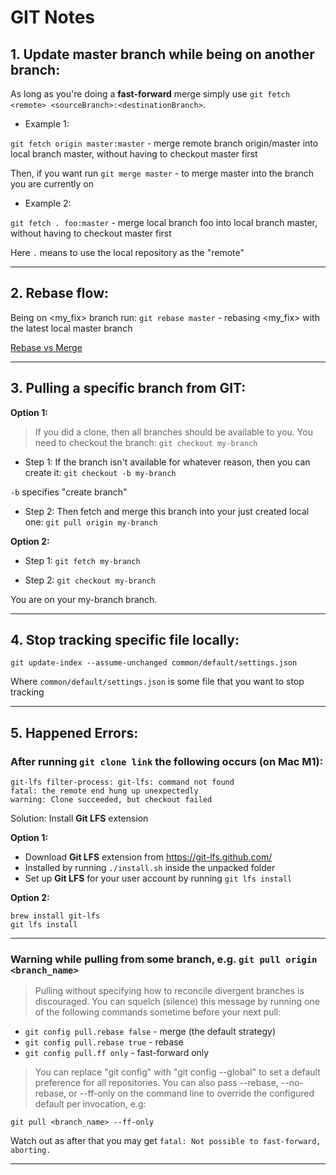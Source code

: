 
# GIT Notes

## 1. Update master branch while being on another branch:

As long as you're doing a **fast-forward** merge simply use `git fetch <remote> <sourceBranch>:<destinationBranch>`.

- Example 1:

`git fetch origin master:master` - merge remote branch origin/master into local branch master, without having to checkout master first

Then, if you want run `git merge master` - to merge master into the branch you are currently on

- Example 2:

`git fetch . foo:master` - merge local branch foo into local branch master, without having to checkout master first

Here `.` means to use the local repository as the "remote"

---

## 2. Rebase flow:

Being on <my_fix> branch run: `git rebase master` - rebasing <my_fix> with the latest local master branch

[Rebase vs Merge](https://github.com/stepanenko/git-info/blob/master/Rebase_vs_Merge.md)

---

## 3. Pulling a specific branch from GIT:

**Option 1:**

> If you did a clone, then all branches should be available to you. You need to checkout the branch: `git checkout my-branch`

- Step 1: If the branch isn't available for whatever reason, then you can create it: `git checkout -b my-branch`

`-b` specifies "create branch"

- Step 2: Then fetch and merge this branch into your just created local one: `git pull origin my-branch`

**Option 2:**

- Step 1: `git fetch my-branch`

- Step 2: `git checkout my-branch`

You are on your my-branch branch.

---

## 4. Stop tracking specific file locally:
```
git update-index --assume-unchanged common/default/settings.json
```
Where `common/default/settings.json` is some file that you want to stop tracking

---

## 5. Happened Errors:

### After running `git clone link` the following occurs (on Mac M1):

```
git-lfs filter-process: git-lfs: command not found
fatal: the remote end hung up unexpectedly
warning: Clone succeeded, but checkout failed
```
Solution: Install **Git LFS** extension

**Option 1:**

- Download **Git LFS** extension from https://git-lfs.github.com/
- Installed by running `./install.sh` inside the unpacked folder
- Set up **Git LFS** for your user account by running `git lfs install`

**Option 2:**

```
brew install git-lfs
git lfs install
```

---

### Warning while pulling from some branch, e.g. `git pull origin <branch_name>`

> Pulling without specifying how to reconcile divergent branches is
discouraged. You can squelch (silence) this message by running one of the following
commands sometime before your next pull:
 
- `git config pull.rebase false`  - merge (the default strategy)
- `git config pull.rebase true`   - rebase
- `git config pull.ff only`       - fast-forward only

> You can replace "git config" with "git config --global" to set a default
preference for all repositories. You can also pass --rebase, --no-rebase,
or --ff-only on the command line to override the configured default per invocation, e.g:

`git pull <branch_name> --ff-only`

Watch out as after that you may get `fatal: Not possible to fast-forward, aborting.`

---
